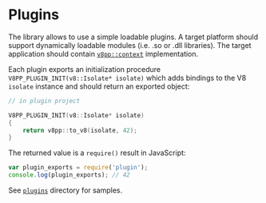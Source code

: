 # Plugins

The library allows to use a simple loadable plugins. A target platform should support dynamically loadable modules
(i.e. .so or .dll libraries). The target application should contain [`v8pp::context`](./context.md) implementation.

Each plugin exports an initialization procedure `V8PP_PLUGIN_INIT(v8::Isolate* isolate)` which adds
bindings to the V8 `isolate` instance and should return an exported object:

```c++
// in plugin project

V8PP_PLUGIN_INIT(v8::Isolate* isolate)
{
	return v8pp::to_v8(isolate, 42);
}
```

The returned value is a `require()` result in JavaScript:

```js
var plugin_exports = require('plugin');
console.log(plugin_exports); // 42
```

See [`plugins`](../plugins) directory for samples.
